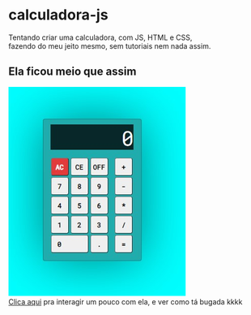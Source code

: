 # calculadora-js
Tentando criar uma calculadora, com JS, HTML e CSS, \
fazendo do meu jeito mesmo, sem tutoriais nem nada assim. 
## Ela ficou meio que assim
![imagem-calculadora](calculadora.jpg) \
[Clica aqui](https://artur906.github.io/calculadora-js/) pra interagir um pouco com ela, e ver como tá bugada kkkk
